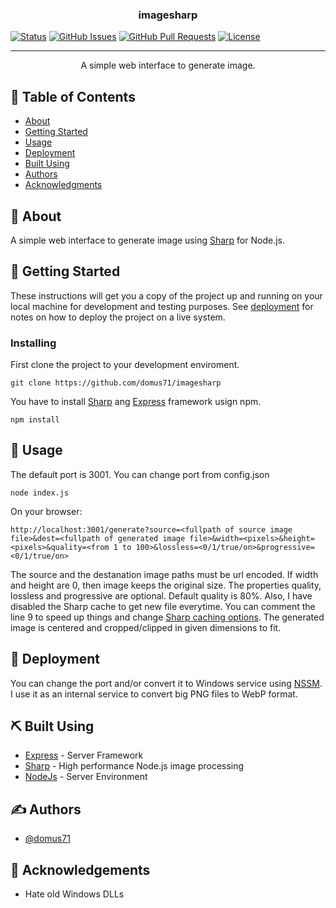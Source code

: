 <h3 align="center">imagesharp</h3>

<div>

[![Status](https://img.shields.io/badge/status-active-success.svg)]()
[![GitHub Issues](https://img.shields.io/github/issues/kylelobo/The-Documentation-Compendium.svg)](https://github.com/domus71/imagesharp/issues)
[![GitHub Pull Requests](https://img.shields.io/github/issues-pr/kylelobo/The-Documentation-Compendium.svg)](https://github.com/domus71/imagesharp/pulls)
[![License](https://img.shields.io/badge/license-MIT-blue.svg)](/LICENSE)

</div>

---

<p align="center"> A simple web interface to generate image.
    <br> 
</p>

## 📝 Table of Contents

- [About](#about)
- [Getting Started](#getting_started)
- [Usage](#usage)
- [Deployment](#deployment)
- [Built Using](#built_using)
- [Authors](#authors)
- [Acknowledgments](#acknowledgement)

## 🧐 About <a name = "about"></a>

A simple web interface to generate image using [Sharp](https://www.npmjs.com/package/sharp) for Node.js.

## 🏁 Getting Started <a name = "getting_started"></a>

These instructions will get you a copy of the project up and running on your local machine for development and testing purposes. See [deployment](#deployment) for notes on how to deploy the project on a live system.

### Installing

First clone the project to your development enviroment.

```
git clone https://github.com/domus71/imagesharp
```

You have to install [Sharp](https://www.npmjs.com/package/sharp) ang [Express](https://www.npmjs.com/package/express) framework usign npm.

```
npm install
```
## 🎈 Usage <a name="usage"></a>

The default port is 3001. You can change port from config.json

```
node index.js
```

On your browser:

```
http://localhost:3001/generate?source=<fullpath of source image file>&dest=<fullpath of generated image file>&width=<pixels>&height=<pixels>&quality=<from 1 to 100>&lossless=<0/1/true/on>&progressive=<0/1/true/on>
```

The source and the destanation image paths must be url encoded. If width and height are 0, then image keeps the original size. The properties quality, lossless and progressive are optional. Default quality is 80%. Also, I have disabled the Sharp cache to get new file everytime. You can comment the line 9 to speed up things and change [Sharp caching options](https://sharp.pixelplumbing.com/api-utility#cache). The generated image is centered and cropped/clipped in given dimensions to fit.

## 🚀 Deployment <a name = "deployment"></a>

You can change the port and/or convert it to Windows service using [NSSM](https://nssm.cc/). I use it as an internal service to convert big PNG files to WebP format.

## ⛏️ Built Using <a name = "built_using"></a>

- [Express](https://expressjs.com/) - Server Framework
- [Sharp](https://www.npmjs.com/package/sharp) - High performance Node.js image processing
- [NodeJs](https://nodejs.org/en/) - Server Environment

## ✍️ Authors <a name = "authors"></a>

- [@domus71](https://github.com/domus71)

## 🎉 Acknowledgements <a name = "acknowledgement"></a>

- Hate old Windows DLLs
